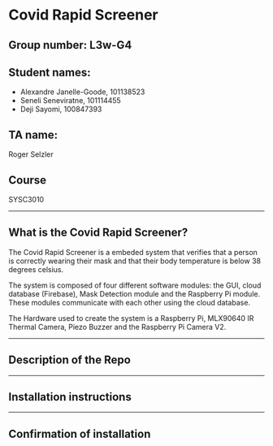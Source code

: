 # Covid Rapid Screener

## Group number: L3w-G4

## Student names:
- Alexandre Janelle-Goode, 101138523
- Seneli Seneviratne, 101114455
- Deji Sayomi, 100847393

## TA name:
Roger Selzler

## Course
SYSC3010

---

## What is the Covid Rapid Screener?

The Covid Rapid Screener is a embeded system that verifies that a person is correctly wearing their mask and that their body temperature is below 38 degrees celsius.

The system is composed of four different software modules: the GUI, cloud database (Firebase), Mask Detection module and the Raspberry Pi module. These modules communicate with each other using the cloud database.

The Hardware used to create the system is a Raspberry Pi, MLX90640 IR Thermal Camera, Piezo Buzzer and the Raspberry Pi Camera V2.

---

## Description of the Repo


---

## Installation instructions



---

## Confirmation of installation